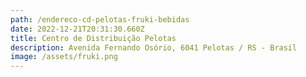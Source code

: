 ```yaml
---
path: /endereco-cd-pelotas-fruki-bebidas
date: 2022-12-21T20:31:30.660Z
title: Centro de Distribuição Pelotas
description: Avenida Fernando Osório, 6041 Pelotas / RS - Brasil
image: /assets/fruki.png
---
```


